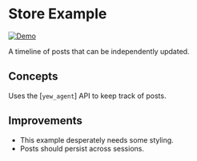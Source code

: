 # Store Example

[![Demo](https://img.shields.io/website?label=demo&url=https%3A%2F%2Fexamples.yew.rs%2Fstore)](https://examples.yew.rs/store)

A timeline of posts that can be independently updated.

## Concepts

Uses the [`yew_agent`] API to keep track of posts.

## Improvements

- This example desperately needs some styling.
- Posts should persist across sessions.

[`yewtil::store`]: https://docs.rs/yew_agent/latest/

